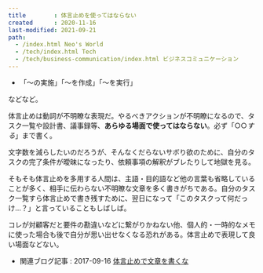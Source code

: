 ```yaml
---
title        : 体言止めを使ってはならない
created      : 2020-11-16
last-modified: 2021-09-21
path:
  - /index.html Neo's World
  - /tech/index.html Tech
  - /tech/business-communication/index.html ビジネスコミュニケーション
---
```


- 「〜の実施」「〜を作成」「〜を実行」

などなど。

体言止めは動詞が不明瞭な表現だ。やるべきアクションが不明瞭になるので、タスク一覧や設計書、議事録等、**あらゆる場面で使ってはならない**。必ず「○○*する*」まで書く。

文字数を減らしたいのだろうが、そんなくだらないサボり欲のために、自分のタスクの完了条件が曖昧になったり、依頼事項の解釈がブレたりして地獄を見る。

そもそも体言止めを多用する人間は、主語・目的語など他の言葉も省略していることが多く、相手に伝わらない不明瞭な文章を多く書きがちである。自分のタスク一覧すら体言止めで書き残すために、翌日になって「このタスクって何だっけ…？」と言っていることもしばしば。

コレが対顧客だと要件の勘違いなどに繋がりかねない他、個人的・一時的なメモに使った場合も後で自分が思い出せなくなる恐れがある。体言止めで表現して良い場面などない。

- 関連ブログ記事 : 2017-09-16 [体言止めで文章を書くな](/blog/2017/09/16-01.html)
